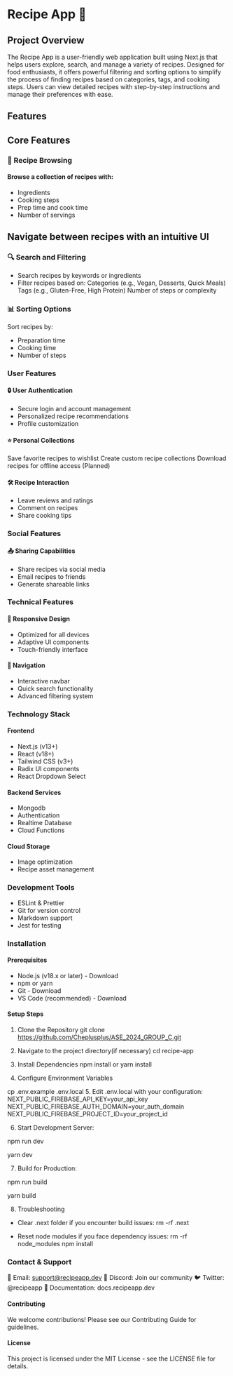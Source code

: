 # Recipe App 🍳
## Project Overview
The Recipe App is a user-friendly web application built using Next.js that helps users explore, search, and manage a variety of recipes. Designed for food enthusiasts, it offers powerful filtering and sorting options to simplify the process of finding recipes based on categories, tags, and cooking steps. Users can view detailed recipes with step-by-step instructions and manage their preferences with ease.
## Features
## Core Features
### 🍳 Recipe Browsing

#### Browse a collection of recipes with:

- Ingredients
- Cooking steps
- Prep time and cook time
- Number of servings


## Navigate between recipes with an intuitive UI

### 🔍 Search and Filtering

- Search recipes by keywords or ingredients
- Filter recipes based on:
Categories (e.g., Vegan, Desserts, Quick Meals)
Tags (e.g., Gluten-Free, High Protein)
Number of steps or complexity



### 📊 Sorting Options

 Sort recipes by:

- Preparation time
- Cooking time
- Number of steps



### User Features
#### 🔒 User Authentication

- Secure login and account management
- Personalized recipe recommendations
- Profile customization

#### ⭐ Personal Collections

Save favorite recipes to wishlist
Create custom recipe collections
Download recipes for offline access (Planned)

#### 🛠️ Recipe Interaction

- Leave reviews and ratings
- Comment on recipes
- Share cooking tips

### Social Features
#### 📤 Sharing Capabilities

- Share recipes via social media
- Email recipes to friends
- Generate shareable links

<!-- ##### 🔔 Smart Notifications (Planned)

-New recipe alerts
- Cooking reminders
- Personalized recommendations -->

### Technical Features
#### 📱 Responsive Design

- Optimized for all devices
- Adaptive UI components
- Touch-friendly interface

#### 🧭 Navigation

- Interactive navbar
- Quick search functionality
- Advanced filtering system

### Technology Stack
#### Frontend

- Next.js (v13+)
- React (v18+)
- Tailwind CSS (v3+)
- Radix UI components
- React Dropdown Select

#### Backend Services

- Mongodb
- Authentication
- Realtime Database
- Cloud Functions


#### Cloud Storage

- Image optimization
- Recipe asset management


### Development Tools

- ESLint & Prettier
- Git for version control
- Markdown support
- Jest for testing

### Installation
#### Prerequisites

- Node.js (v18.x or later) - Download
- npm or yarn
- Git - Download
- VS Code (recommended) - Download

#### Setup Steps

1. Clone the Repository
        git clone https://github.com/Cheplusplus/ASE_2024_GROUP_C.git
2. Navigate to the  project directory(if necessary)
        cd recipe-app

3. Install Dependencies
npm install
 or
yarn install

4. Configure Environment Variables

cp .env.example .env.local
5. Edit .env.local with your configuration:
NEXT_PUBLIC_FIREBASE_API_KEY=your_api_key
NEXT_PUBLIC_FIREBASE_AUTH_DOMAIN=your_auth_domain
NEXT_PUBLIC_FIREBASE_PROJECT_ID=your_project_id

6. Start Development Server:

npm run dev

yarn dev

7. Build for Production:

npm run build

yarn build

8. Troubleshooting

- Clear .next folder if you encounter build issues:
rm -rf .next

- Reset node modules if you face dependency issues:
rm -rf node_modules
npm install


<!-- ##### API Documentation
Authentication Endpoints
Login
httpCopyPOST /api/auth/login
Content-Type: application/json

{
  "email": "user@example.com",
  "password": "securepassword123"
}
Response:
jsonCopy{
  "token": "eyJhbGciOiJIUzI1...",
  "user": {
    "id": "user123",
    "email": "user@example.com",
    "name": "John Doe"
  }
}
Recipe Endpoints
Get Recipes
httpCopyGET /api/recipes
Query Parameters:
  - page (number)
  - limit (number)
  - category (string)
  - tags (array)
Response:
jsonCopy{
  "recipes": [
    {
      "id": "recipe123",
      "title": "Chocolate Cake",
      "prepTime": "20 mins",
      "cookTime": "35 mins",
      "difficulty": "medium",
      "ingredients": [
        "2 cups flour",
        "1 cup sugar",
        "3/4 cup cocoa"
      ]
    }
  ],
  "total": 100,
  "currentPage": 1
}
Create Recipe
httpCopyPOST /api/recipes
Content-Type: application/json
Authorization: Bearer <token>

{
  "title": "New Recipe",
  "ingredients": ["item1", "item2"],
  "instructions": ["Step 1", "Step 2"],
  "prepTime": "15 mins",
  "cookTime": "30 mins"
}
Development Environment
VS Code Extensions

ESLint
Prettier
Tailwind CSS IntelliSense
GitLens

Recommended Settings
jsonCopy{
  "editor.formatOnSave": true,
  "editor.defaultFormatter": "esbenp.prettier-vscode",
  "editor.codeActionsOnSave": {
    "source.fixAll.eslint": true
  }
} -->
### Contact & Support

📧 Email: support@recipeapp.dev
💬 Discord: Join our community
🐦 Twitter: @recipeapp
📝 Documentation: docs.recipeapp.dev

#### Contributing
We welcome contributions! Please see our Contributing Guide for guidelines.

#### License
This project is licensed under the MIT License - see the LICENSE file for details.
